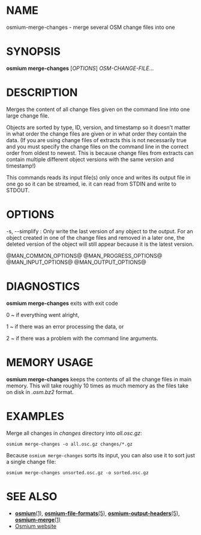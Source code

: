 
# NAME

osmium-merge-changes - merge several OSM change files into one


# SYNOPSIS

**osmium merge-changes** \[*OPTIONS*\] *OSM-CHANGE-FILE*...


# DESCRIPTION

Merges the content of all change files given on the command line into one large
change file.

Objects are sorted by type, ID, version, and timestamp so it doesn't matter in
what order the change files are given or in what order they contain the data.
(If you are using change files of extracts this is not necessarily true and you
must specify the change files on the command line in the correct order from
oldest to newest. This is because change files from extracts can contain
multiple different object versions with the same version and timestamp!)

This commands reads its input file(s) only once and writes its output file
in one go so it can be streamed, ie. it can read from STDIN and write to
STDOUT.


# OPTIONS

-s, \--simplify
:   Only write the last version of any object to the output. For an object
    created in one of the change files and removed in a later one, the deleted
    version of the object will still appear because it is the latest version.

@MAN_COMMON_OPTIONS@
@MAN_PROGRESS_OPTIONS@
@MAN_INPUT_OPTIONS@
@MAN_OUTPUT_OPTIONS@

# DIAGNOSTICS

**osmium merge-changes** exits with exit code

0
  ~ if everything went alright,

1
  ~ if there was an error processing the data, or

2
  ~ if there was a problem with the command line arguments.


# MEMORY USAGE

**osmium merge-changes** keeps the contents of all the change files in main
memory. This will take roughly 10 times as much memory as the files take on
disk in *.osm.bz2* format.


# EXAMPLES

Merge all changes in *changes* directory into *all.osc.gz*:

    osmium merge-changes -o all.osc.gz changes/*.gz

Because `osmium merge-changes` sorts its input, you can also use it to sort
just a single change file:

    osmium merge-changes unsorted.osc.gz -o sorted.osc.gz


# SEE ALSO

* [**osmium**(1)](osmium.html), [**osmium-file-formats**(5)](osmium-file-formats.html), [**osmium-output-headers**(5)](osmium-output-headers.html), [**osmium-merge**(1)](osmium-merge.html)
* [Osmium website](https://osmcode.org/osmium-tool/)

